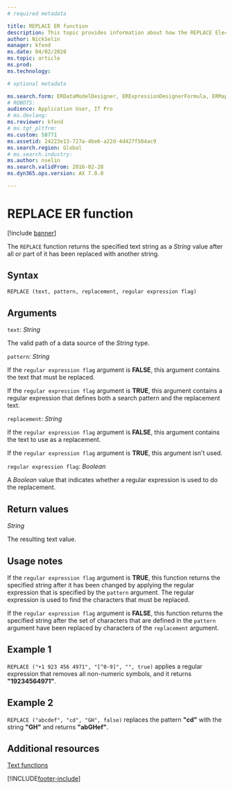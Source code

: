 ```yaml
---
# required metadata

title: REPLACE ER function
description: This topic provides information about how the REPLACE Electronic reporting (ER) function is used.
author: NickSelin
manager: kfend
ms.date: 04/02/2020
ms.topic: article
ms.prod: 
ms.technology: 

# optional metadata

ms.search.form: ERDataModelDesigner, ERExpressionDesignerFormula, ERMappedFormatDesigner, ERModelMappingDesigner
# ROBOTS: 
audience: Application User, IT Pro
# ms.devlang: 
ms.reviewer: kfend
# ms.tgt_pltfrm: 
ms.custom: 58771
ms.assetid: 24223e13-727a-4be6-a22d-4d427f504ac9
ms.search.region: Global
# ms.search.industry: 
ms.author: nselin
ms.search.validFrom: 2016-02-28
ms.dyn365.ops.version: AX 7.0.0

---
```


# REPLACE ER function

[!include [banner](../includes/banner.md)]

The `REPLACE` function returns the specified text string as a *String* value after all or part of it has been replaced with another string.

## Syntax

```vb
REPLACE (text, pattern, replacement, regular expression flag)
```

## Arguments

`text`: *String*

The valid path of a data source of the *String* type.

`pattern`: *String*

If the `regular expression flag` argument is **FALSE**, this argument contains the text that must be replaced.

If the `regular expression flag` argument is **TRUE**, this argument contains a regular expression that defines both a search pattern and the replacement text.

`replacement`: *String*

If the `regular expression flag` argument is **FALSE**, this argument contains the text to use as a replacement.

If the `regular expression flag` argument is **TRUE**, this argument isn't used.

`regular expression flag`: *Boolean*

A *Boolean* value that indicates whether a regular expression is used to do the replacement.

## Return values

*String*

The resulting text value.

## Usage notes

If the `regular expression flag` argument is **TRUE**, this function returns the specified string after it has been changed by applying the regular expression that is specified by the `pattern` argument. The regular expression is used to find the characters that must be replaced.

If the `regular expression flag` argument is **FALSE**, this function returns the specified string after the set of characters that are defined in the `pattern` argument have been replaced by characters of the `replacement` argument. 

## Example 1

`REPLACE ("+1 923 456 4971", "[^0-9]", "", true)` applies a regular expression that removes all non-numeric symbols, and it returns **"19234564971"**. 

## Example 2

`REPLACE ("abcdef", "cd", "GH", false)` replaces the pattern **"cd"** with the string **"GH"** and returns **"abGHef"**.

## Additional resources

[Text functions](er-functions-category-text.md)


[!INCLUDE[footer-include](../../../includes/footer-banner.md)]